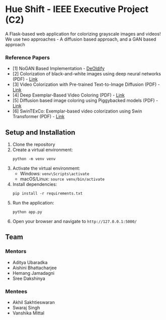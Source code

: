 # Hue Shift - IEEE Executive Project (C2)

A Flask-based web application for colorizing grayscale images and videos! We use two approaches - A diffusion based approach, and a GAN based approach

### Reference Papers
 - [1] NoGAN Based Implementation - [DeOldify](https://github.com/jantic/DeOldify?tab=readme-ov-file#what-is-nogan)
 - [2] Colorization of black-and-white images using deep neural networks (PDF) - [Link](https://core.ac.uk/download/pdf/151072499.pdf)
 - [3] Video Colorization with Pre-trained Text-to-Image Diffusion (PDF) - [Link](https://arxiv.org/pdf/2306.01732v1)
 - [4] Deep Exemplar-Based Video Coloring (PDF) - [Link](https://arxiv.org/pdf/1906.09909v1)
 - [5] Diffusion based image coloring using Piggybacked models (PDF) - [Link](https://arxiv.org/pdf/2304.11105)
 - [6] SwinTExCo: Exemplar-based video colorization using Swin Transformer (PDF) - [Link](https://www.sciencedirect.com/science/article/pii/S0957417424023042)

## Setup and Installation

1. Clone the repository
2. Create a virtual environment:
   ```
   python -m venv venv
   ```
3. Activate the virtual environment:
   - Windows: `venv\Scripts\activate`
   - macOS/Linux: `source venv/bin/activate`
4. Install dependencies:
   ```
   pip install -r requirements.txt
   ```
5. Run the application:
   ```
   python app.py
   ```
6. Open your browser and navigate to `http://127.0.0.1:5000/`

## Team

### Mentors
- Aditya Ubaradka
- Aishini Bhattacharjee
- Hemang Jamadagni
- Sree Dakshinya

### Mentees
- Akhil Sakhtieswaran
- Swaraj Singh
- Vanshika Mittal
